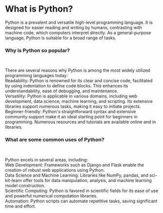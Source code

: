 <h1>What is Python?</h1>
<p></p>Python is a prevalent and versatile high-level programming language. It is designed for easier reading and writing by humans, contrasting with machine code, which computers interpret directly. As a general-purpose language, Python is suitable for a broad range of tasks.</p>
<h3>Why is Python so popular?</h3>
<br>
<p>There are several reasons why Python is among the most widely utilized programming languages today:<br>
Readability: Python is renowned for its clear and concise code, facilitated by using indentation to define code blocks. This enhances its understandability, ease of debugging, and maintenance.<br>
Versatility: Python is applicable in various domains, including web development, data science, machine learning, and scripting. Its extensive libraries support numerous tasks, making it easy to initiate projects.<br>
Beginner-friendly: Python's straightforward syntax and extensive community support make it an ideal starting point for beginners in programming. Numerous resources and tutorials are available online and in libraries.</p>
<h3>What are some common uses of Python?</h3>
<br>
<p>Python excels in several areas, including:
<br>
Web Development: Frameworks such as Django and Flask enable the creation of robust web applications using Python.<br>
Data Science and Machine Learning: Libraries like NumPy, pandas, and sci-kit-learn offer tools for data manipulation, analysis, and machine learning model construction.<br>
Scientific Computing: Python is favored in scientific fields for its ease of use and powerful numerical computation libraries.<br>
Automation: Python scripts can automate repetitive tasks, saving significant time and effort.</p>
